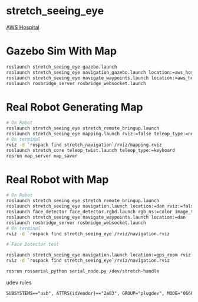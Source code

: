 # stretch_seeing_eye

[AWS Hospital](https://github.com/aws-robotics/aws-robomaker-hospital-world)

# Gazebo Sim With Map
```bash
roslaunch stretch_seeing_eye gazebo.launch
roslaunch stretch_seeing_eye navigation_gazebo.launch location:=aws_hospital
roslaunch stretch_seeing_eye navigate_waypoints.launch location:=aws_hospital
roslaunch rosbridge_server rosbridge_websocket.launch
```
# Real Robot Generating Map
```bash
# On Robot
roslaunch stretch_seeing_eye stretch_remote_bringup.launch
roslaunch stretch_seeing_eye mapping.launch rviz:=false teleop_type:=none
# On terminal
rviz -d `rospack find stretch_navigation`/rviz/mapping.rviz
roslaunch stretch_core teleop_twist.launch teleop_type:=keyboard
rosrun map_server map_saver
```

# Real Robot with Map
```bash
# On Robot
roslaunch stretch_seeing_eye stretch_remote_bringup.launch
roslaunch stretch_seeing_eye navigation.launch location:=dan rviz:=false
roslaunch face_detector face_detector.rgbd.launch rgb_ns:=color image_topic:=image_raw_rotated depth_ns:=aligned_depth_to_color fixed_frame:=base_link depth_topic:=image_raw_rotated
roslaunch stretch_seeing_eye navigate_waypoints.launch location:=dan
roslaunch rosbridge_server rosbridge_websocket.launch
# On terminal
rviz -d `rospack find stretch_seeing_eye`/rviz/navigation.rviz

# Face Detector test
```

```bash
roslaunch stretch_seeing_eye navigation.launch location:=gps_room rviz:=false
rviz -d `rospack find stretch_seeing_eye`/rviz/navigation.rviz
```

```bash
rosrun rosserial_python serial_node.py /dev/stretch-handle
```

udev rules
```txt
SUBSYSTEMS=="usb", ATTRS{idVendor}=="2a03", GROUP="plugdev", MODE="0666", SYMLINK+="stretch-handle"
```
